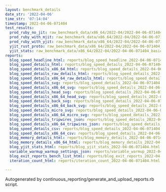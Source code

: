 ```yaml
---
layout: benchmark_details
date_str: '2022-04-06'
time_str: '07:14:04'
timestamp: 2022-04-06-071404
test_results:
  prod_ruby_no_jit: raw_benchmark_data/x86_64/2022-04/2022-04-06-071404_basic_benchmark_prod_ruby_no_jit.json
  prod_ruby_with_mjit: raw_benchmark_data/x86_64/2022-04/2022-04-06-071404_basic_benchmark_prod_ruby_with_mjit.json
  prod_ruby_with_yjit: raw_benchmark_data/x86_64/2022-04/2022-04-06-071404_basic_benchmark_prod_ruby_with_yjit.json
  yjit_rust_proto: raw_benchmark_data/x86_64/2022-04/2022-04-06-071404_basic_benchmark_yjit_rust_proto.json
  yjit_stats: raw_benchmark_data/x86_64/2022-04/2022-04-06-071404_basic_benchmark_yjit_stats.json
reports:
  blog_speed_headline_html: reports/blog_speed_headline_2022-04-06-071404.html
  blog_speed_details_html: reports/blog_speed_details_2022-04-06-071404.html
  blog_speed_details_x86_64_html: reports/blog_speed_details_2022-04-06-071404.x86_64.html
  blog_speed_details_raw_details_html: reports/blog_speed_details_2022-04-06-071404.raw_details.html
  blog_speed_details_x86_64_raw_details_html: reports/blog_speed_details_2022-04-06-071404.x86_64.raw_details.html
  blog_speed_details_svg: reports/blog_speed_details_2022-04-06-071404.svg
  blog_speed_details_x86_64_svg: reports/blog_speed_details_2022-04-06-071404.x86_64.svg
  blog_speed_details_head_svg: reports/blog_speed_details_2022-04-06-071404.head.svg
  blog_speed_details_x86_64_head_svg: reports/blog_speed_details_2022-04-06-071404.x86_64.head.svg
  blog_speed_details_back_svg: reports/blog_speed_details_2022-04-06-071404.back.svg
  blog_speed_details_x86_64_back_svg: reports/blog_speed_details_2022-04-06-071404.x86_64.back.svg
  blog_speed_details_micro_svg: reports/blog_speed_details_2022-04-06-071404.micro.svg
  blog_speed_details_x86_64_micro_svg: reports/blog_speed_details_2022-04-06-071404.x86_64.micro.svg
  blog_speed_details_tripwires_json: reports/blog_speed_details_2022-04-06-071404.tripwires.json
  blog_speed_details_x86_64_tripwires_json: reports/blog_speed_details_2022-04-06-071404.x86_64.tripwires.json
  blog_speed_details_csv: reports/blog_speed_details_2022-04-06-071404.csv
  blog_speed_details_x86_64_csv: reports/blog_speed_details_2022-04-06-071404.x86_64.csv
  blog_memory_details_html: reports/blog_memory_details_2022-04-06-071404.html
  blog_memory_details_x86_64_html: reports/blog_memory_details_2022-04-06-071404.x86_64.html
  blog_yjit_stats_html: reports/blog_yjit_stats_2022-04-06-071404.html
  variable_warmup_warmup_settings_json: reports/variable_warmup_2022-04-06-071404.warmup_settings.json
  blog_exit_reports_bench_list_html: reports/blog_exit_reports_2022-04-06-071404.bench_list.html
  iteration_count_html: reports/iteration_count_2022-04-06-071404.html

---
```

Autogenerated by continuous_reporting/generate_and_upload_reports.rb script.
